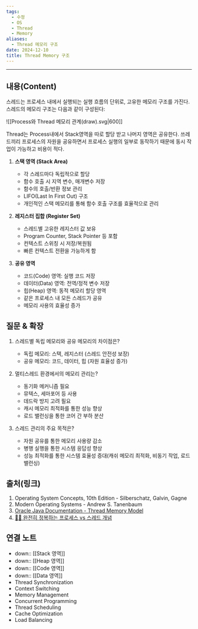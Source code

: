 ```yaml
---
tags:
  - 수정
  - OS
  - Thread
  - Memory
aliases:
  - Thread 메모리 구조
date: 2024-12-10
title: Thread Memory 구조
---
```


----

## 내용(Content)

스레드는 프로세스 내에서 실행되는 실행 흐름의 단위로, 고유한 메모리 구조를 가진다. 스레드의 메모리 구조는 다음과 같이 구성된다:

![[Process와 Thread 메모리 관계(draw).svg|600]]

Thread는 Process내에서 Stack영역을 따로 할당 받고 나머지 영역은 공유한다. 쓰레드끼리 프로세스의 자원을 공유하면서 프로세스 실행의 일부로 동작하기 때문에 동시 작업이 가능하고 비용이 적다.

1. **스택 영역 (Stack Area)**
   - 각 스레드마다 독립적으로 할당
   - 함수 호출 시 지역 변수, 매개변수 저장
   - 함수의 호출/반환 정보 관리
   - LIFO(Last In First Out) 구조
   - 개인적인 스택 메모리를 통해 함수 호출 구조를 효율적으로 관리

2. **레지스터 집합 (Register Set)**
   - 스레드별 고유한 레지스터 값 보유
   - Program Counter, Stack Pointer 등 포함
   - 컨텍스트 스위칭 시 저장/복원됨
   - 빠른 컨텍스트 전환을 가능하게 함

3. **공유 영역**
   - 코드(Code) 영역: 실행 코드 저장
   - 데이터(Data) 영역: 전역/정적 변수 저장
   - 힙(Heap) 영역: 동적 메모리 할당 영역
   - 같은 프로세스 내 모든 스레드가 공유
   - 메모리 사용의 효율성 증가

## 질문 & 확장

1. 스레드별 독립 메모리와 공유 메모리의 차이점은?
   - 독립 메모리: 스택, 레지스터 (스레드 안전성 보장)
   - 공유 메모리: 코드, 데이터, 힙 (자원 효율성 증가)

2. 멀티스레드 환경에서의 메모리 관리는?
   - 동기화 메커니즘 필요
   - 뮤텍스, 세마포어 등 사용
   - 데드락 방지 고려 필요
   - 캐시 메모리 최적화를 통한 성능 향상
   - 로드 밸런싱을 통한 코어 간 부하 분산

3. 스레드 관리의 주요 목적은?
   - 자원 공유를 통한 메모리 사용량 감소
   - 병행 실행을 통한 시스템 응답성 향상
   - 성능 최적화를 통한 시스템 효율성 증대(캐쉬 메모리 최적화, 비동기 작업, 로드 밸런싱)

## 출처(링크)

1. Operating System Concepts, 10th Edition - Silberschatz, Galvin, Gagne
2. Modern Operating Systems - Andrew S. Tanenbaum
3. [Oracle Java Documentation - Thread Memory Model](https://docs.oracle.com/javase/specs/jls/se8/html/jls-17.html#jls-17.4)
4. [👩‍💻 ‍완전히 정복하는 프로세스 vs 스레드 개념](https://inpa.tistory.com/entry/%F0%9F%91%A9%E2%80%8D%F0%9F%92%BB-%ED%94%84%EB%A1%9C%EC%84%B8%EC%8A%A4-%E2%9A%94%EF%B8%8F-%EC%93%B0%EB%A0%88%EB%93%9C-%EC%B0%A8%EC%9D%B4#%ED%94%84%EB%A1%9C%EC%84%B8%EC%8A%A4%EC%9D%98_%EC%9E%90%EC%9B%90_%EA%B3%B5%EC%9C%A0)

## 연결 노트
- down:: [[Stack 영역]]
- down:: [[Heap 영역]]
- down:: [[Code 영역]]
- down:: [[Data 영역]]
- Thread Synchronization
- Context Switching
- Memory Management
- Concurrent Programming
- Thread Scheduling
- Cache Optimization
- Load Balancing











